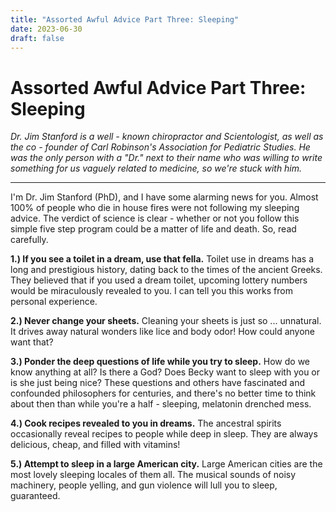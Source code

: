 ```yaml
---
title: "Assorted Awful Advice Part Three: Sleeping"
date: 2023-06-30
draft: false
---
```

# Assorted Awful Advice Part Three: Sleeping

*Dr. Jim Stanford is a well - known chiropractor and Scientologist, as well as the co - founder of Carl Robinson's Association for Pediatric Studies. He was the only person with a "Dr." next to their name who was willing to write something for us vaguely related to medicine, so we're stuck with him.*

---

I'm Dr. Jim Stanford (PhD), and I have some alarming news for you. Almost 100% of people who die in house fires were not following my sleeping advice. The verdict of science is clear - whether or not you follow this simple five step program could be a matter of life and death. So, read carefully.

**1.) If you see a toilet in a dream, use that fella.** Toilet use in dreams has a long and prestigious history, dating back to the times of the ancient Greeks. They believed that if you used a dream toilet, upcoming lottery numbers would be miraculously revealed to you. I can tell you this works from personal experience.

**2.) Never change your sheets.** Cleaning your sheets is just so ... unnatural. It drives away natural wonders like lice and body odor! How could anyone want that?

**3.) Ponder the deep questions of life while you try to sleep.** How do we know anything at all? Is there a God? Does Becky want to sleep with you or is she just being nice? These questions and others have fascinated and confounded philosophers for centuries, and there's no better time to think about then than while you're a half - sleeping, melatonin drenched mess.

**4.) Cook recipes revealed to you in dreams.** The ancestral spirits occasionally reveal recipes to people while deep in sleep. They are always delicious, cheap, and filled with vitamins!

**5.) Attempt to sleep in a large American city.** Large American cities are the most lovely sleeping locales of them all. The musical sounds of noisy machinery, people yelling, and gun violence will lull you to sleep, guaranteed. 
